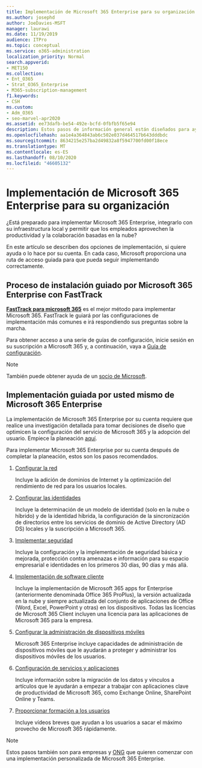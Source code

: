 ```yaml
---
title: Implementación de Microsoft 365 Enterprise para su organización
ms.author: josephd
author: JoeDavies-MSFT
manager: laurawi
ms.date: 11/19/2019
audience: ITPro
ms.topic: conceptual
ms.service: o365-administration
localization_priority: Normal
search.appverid:
- MET150
ms.collection:
- Ent_O365
- Strat_O365_Enterprise
- M365-subscription-management
f1.keywords:
- CSH
ms.custom:
- Adm_O365
- seo-marvel-apr2020
ms.assetid: ee73dafb-be54-492e-bcfd-0fbfb5f65e94
description: Estos pasos de información general están diseñados para ayudarle a configurar su red, a crear sus identidades, a implementar aplicaciones de 365 de Microsoft y a migrar sus datos.
ms.openlocfilehash: aa1e4a364843ab6c502e037d464517b643dddbdc
ms.sourcegitcommit: 8634215e257ba2d49832a8f5947700fd00f18ece
ms.translationtype: MT
ms.contentlocale: es-ES
ms.lasthandoff: 08/10/2020
ms.locfileid: "46605132"
---
```

# <a name="deploy-microsoft-365-enterprise-for-your-organization"></a>Implementación de Microsoft 365 Enterprise para su organización

¿Está preparado para implementar Microsoft 365 Enterprise, integrarlo con su infraestructura local y permitir que los empleados aprovechen la productividad y la colaboración basadas en la nube?

En este artículo se describen dos opciones de implementación, si quiere ayuda o lo hace por su cuenta. En cada caso, Microsoft proporciona una ruta de acceso guiada para que pueda seguir implementando correctamente.

## <a name="guided-microsoft-365-enterprise-setup-process-with-fasttrack"></a>Proceso de instalación guiado por Microsoft 365 Enterprise con FastTrack

**[FastTrack para microsoft 365](https://www.microsoft.com/fasttrack/microsoft-365)** es el mejor método para implementar Microsoft 365. FastTrack le guiará por las configuraciones de implementación más comunes e irá respondiendo sus preguntas sobre la marcha. 

Para obtener acceso a una serie de guías de configuración, inicie sesión en su suscripción a Microsoft 365 y, a continuación, vaya a [Guía de configuración](https://aka.ms/o365fasttrack).

>[!Note]
>También puede obtener ayuda de un [socio de Microsoft](https://www.microsoft.com/solution-providers/home).
>

## <a name="do-it-yourself-guided-deployment-of-microsoft-365-enterprise"></a>Implementación guiada por usted mismo de Microsoft 365 Enterprise

La implementación de Microsoft 365 Enterprise por su cuenta requiere que realice una investigación detallada para tomar decisiones de diseño que optimicen la configuración del servicio de Microsoft 365 y la adopción del usuario. Empiece la planeación [aquí](get-your-organization-ready-for-office-365.md).

Para implementar Microsoft 365 Enterprise por su cuenta después de completar la planeación, estos son los pasos recomendados.

1. [Configurar la red](set-up-network-for-office-365.md)

   Incluye la adición de dominios de Internet y la optimización del rendimiento de red para los usuarios locales.
 
2. [Configurar las identidades](protect-your-global-administrator-accounts.md)

   Incluye la determinación de un modelo de identidad (solo en la nube o híbrido) y de la identidad híbrida, la configuración de la sincronización de directorios entre los servicios de dominio de Active Directory (AD DS) locales y la suscripción a Microsoft 365.

3. [Implementar seguridad](https://docs.microsoft.com/office365/securitycompliance/security-roadmap)

   Incluye la configuración y la implementación de seguridad básica y mejorada, protección contra amenazas e información para su espacio empresarial e identidades en los primeros 30 días, 90 días y más allá.
 
4. [Implementación de software cliente](https://docs.microsoft.com/DeployOffice/deployment-guide-microsoft-365-apps)

   Incluye la implementación de Microsoft 365 apps for Enterprise (anteriormente denominada Office 365 ProPlus), la versión actualizada en la nube y siempre actualizada del conjunto de aplicaciones de Office (Word, Excel, PowerPoint y otras) en los dispositivos. Todas las licencias de Microsoft 365 Client incluyen una licencia para las aplicaciones de Microsoft 365 para la empresa.
 
5. [Configurar la administración de dispositivos móviles](https://support.office.com/article/set-up-mobile-device-management-mdm-in-office-365-dd892318-bc44-4eb1-af00-9db5430be3cd)

   Microsoft 365 Enterprise incluye capacidades de administración de dispositivos móviles que le ayudarán a proteger y administrar los dispositivos móviles de los usuarios.
 
6. [Configuración de servicios y aplicaciones](configure-services-and-applications.md)

   Incluye información sobre la migración de los datos y vínculos a artículos que le ayudarán a empezar a trabajar con aplicaciones clave de productividad de Microsoft 365, como Exchange Online, SharePoint Online y Teams.
 
7. [Proporcionar formación a los usuarios](https://docs.microsoft.com/office365/admin/admin-overview/get-started-with-office-365#training-resources-for-your-users)

   Incluye vídeos breves que ayudan a los usuarios a sacar el máximo provecho de Microsoft 365 rápidamente.
 

>[!Note]
>Estos pasos también son para empresas y [ONG](https://go.microsoft.com/fwlink/?LinkId=627221) que quieren comenzar con una implementación personalizada de Microsoft 365 Enterprise. 
>
